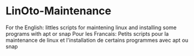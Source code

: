 # LinOto-Maintenance
For the English: littles scripts for maintening linux and installing some programs with apt or snap Pour les Francais: Petits scripts pour la maintenance de linux et l'installation de certains programmes avec apt ou snap
